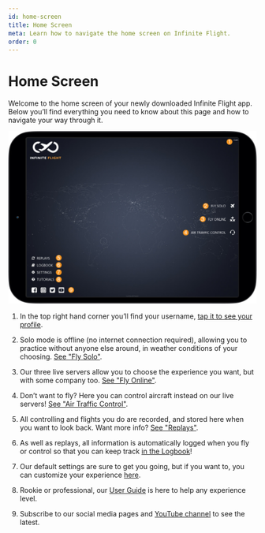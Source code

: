 ```yaml
---
id: home-screen
title: Home Screen
meta: Learn how to navigate the home screen on Infinite Flight.
order: 0
---
```


# Home Screen

Welcome to the home screen of your newly downloaded Infinite Flight app. Below you’ll find everything you need to know about this page and how to navigate your way through it.

![Home Screen](_images/manual/frames/home-screen.jpg)



1. In the top right hand corner you’ll find your username, [tap it to see your profile](/guide/getting-started/home-user-interface/user-profile#user-profile).

   

2. Solo mode is offline (no internet connection required), allowing you to practice without anyone else around, in weather conditions of your choosing. [See "Fly Solo"](/guide/getting-started/home-user-interface/fly-solo#fly-solo).

   

3. Our three live servers allow you to choose the experience you want, but with some company too. [See "Fly Online"](/guide/getting-started/home-user-interface/fly-online#fly-online).

   

4. Don’t want to fly? Here you can control aircraft instead on our live servers! [See "Air Traffic Control"](/guide/getting-started/home-user-interface/air-traffic-control#air-traffic-control).

   

5. All controlling and flights you do are recorded, and stored here when you want to look back. Want more info? [See "Replays"](/guide/getting-started/home-user-interface/replays#replays).

   

6. As well as replays, all information is automatically logged when you fly or control so that you can keep track [in the Logbook](/guide/getting-started/home-user-interface/logbook#logbook)! 

   

7. Our default settings are sure to get you going, but if you want to, you can customize your experience [here](/guide/getting-started/home-user-interface/settings#settings).

   

8. Rookie or professional, our [User Guide](/guide) is here to help any experience level.

   

9. Subscribe to our social media pages and [YouTube channel](https://www.youtube.com/user/infiniteflightapp) to see the latest.

 